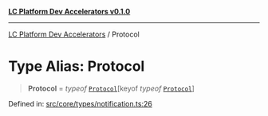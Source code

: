[**LC Platform Dev Accelerators v0.1.0**](../README.md)

***

[LC Platform Dev Accelerators](../globals.md) / Protocol

# Type Alias: Protocol

> **Protocol** = *typeof* [`Protocol`](../variables/Protocol.md)\[keyof *typeof* [`Protocol`](../variables/Protocol.md)\]

Defined in: [src/core/types/notification.ts:26](https://github.com/stainedhead/lc-platform-dev-accelerators/blob/12c3626979e745866113de19cb4bb33222f28139/src/core/types/notification.ts#L26)
